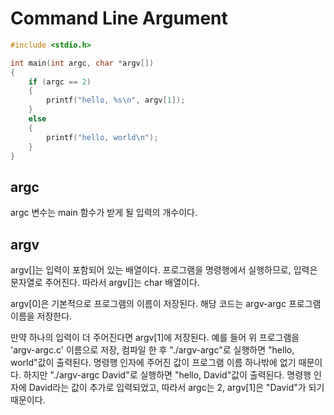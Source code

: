 # Command Line Argument

```c
#include <stdio.h>

int main(int argc, char *argv[])
{
	if (argc == 2)
	{
		printf("hello, %s\n", argv[1]);
	}
	else
	{
		printf("hello, world\n");
	}
}
```

## argc

argc 변수는 main 함수가 받게 될 입력의 개수이다.

## argv

argv[]는 입력이 포함되어 있는 배열이다. 프로그램을 명령행에서 실행하므로, 입력은 문자열로 주어진다. 따라서 argv[]는 char 배열이다.

argv[0]은 기본적으로 프로그램의 이름이 저장된다. 해당 코드는 argv-argc 프로그램 이름을 저장한다.

만약 하나의 입력이 더 주어진다면 argv[1]에 저장된다. 예를 들어 위 프로그램을 'argv-argc.c' 이름으로 저장, 컴파일 한 후 "./argv-argc"로 실행하면 "hello, world"값이 출력된다.
명령행 인자에 주어진 값이 프로그램 이름 하나밖에 없기 때문이다. 하지만 "./argv-argc David"로 실행하면 "hello, David"값이 출력된다. 명령행 인자에 David라는 값이 추가로 입력되었고, 따라서 argc는 2, argv[1]은 "David"가 되기 때문이다.

